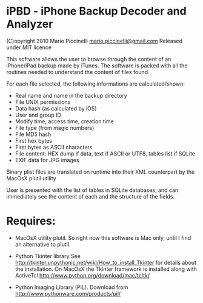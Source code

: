 # iPBD - iPhone Backup Decoder and Analyzer
(C)opyright 2010 Mario Piccinelli <mario.piccinelli@gmail.com>
Released under MIT licence

This software allows the user to browse through the content of an iPhone/iPad backup made by iTunes. The software is packed with all the routines needed to understand the content of files found.

For each file selected, the following informations are calculated/shown:

* Real name and name in the backup directory
* File UNIX permissions
* Data hash (as calculated by iOS)
* User and group ID
* Modify time, access time, creation time
* File type (from magic numbers)
* File MD5 hash
* First hex bytes
* First bytes as ASCII characters
* File content: HEX dump if data, text if ASCII or UTF8, tables list if SQLite
* EXIF data for JPG images

Binary plist files are translated on runtime into their XML counterpart by the MacOsX plutil utility

User is presented with the list of tables in SQLite databases, and can immediately see the content of each and the structure of the fields.

# Requires:

* MacOsX utility plutil. So right now this software is Mac only, until I find an alternative to plutil.

* Python Tkinter library See http://tkinter.unpythonic.net/wiki/How_to_install_Tkinter for details about the installation. On MacOsX the Tkinter framework is installed along with ActiveTcl http://www.python.org/download/mac/tcltk/

* Python Imaging Library (PIL). Download from http://www.pythonware.com/products/pil/

	<python setup.py build>

